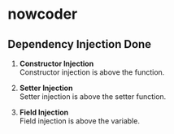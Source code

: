 # nowcoder

## Dependency Injection Done
1. **Constructor Injection**  
   Constructor injection is above the function.

2. **Setter Injection**  
   Setter injection is above the setter function.

3. **Field Injection**  
   Field injection is above the variable.
